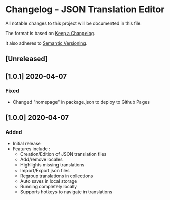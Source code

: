 # Changelog - JSON Translation Editor
All notable changes to this project will be documented in this file.

The format is based on [Keep a Changelog](https://keepachangelog.com/en/1.0.0/).

It also adheres to [Semantic Versioning](https://semver.org/spec/v2.0.0.html).

## [Unreleased]

## [1.0.1] 2020-04-07
### Fixed
- Changed "homepage" in package.json to deploy to Github Pages

## [1.0.0] 2020-04-07
### Added
- Initial release
- Features include :
  - Creation/Edition of JSON translation files
  - Add/remove locales
  - Highlights missing translations
  - Import/Export json files
  - Regroup translations in collections
  - Auto saves in local storage
  - Running completely locally
  - Supports hotkeys to navigate in translations
